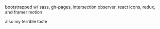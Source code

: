 bootstrapped w/ sass, gh-pages, intersection observer, react icons, redux, and framer motion

also my terrible taste
